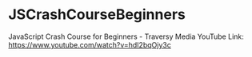# JSCrashCourseBeginners
JavaScript Crash Course for Beginners - Traversy Media
YouTube Link: https://www.youtube.com/watch?v=hdI2bqOjy3c
